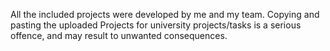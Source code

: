All the included projects were developed by me and my team. Copying and pasting the uploaded Projects for university projects/tasks is a serious offence, and may result to unwanted consequences.
